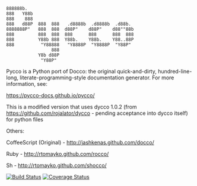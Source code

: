 ```
888888b.
888   Y88b
888    888
888   d88P  888  888   .d8888b  .d8888b  .d88b.
8888888P"   888  888  d88P"    d88P"    d88""88b
888         888  888  888      888      888  888
888         Y88b 888  Y88b.    Y88b.    Y88..88P
888          "Y88888   "Y8888P  "Y8888P  "Y88P"
                 888
            Y8b d88P
             "Y88P"
```

Pycco is a Python port of Docco: the original quick-and-dirty, hundred-line-
long, literate-programming-style documentation generator. For more information,
see:

https://pycco-docs.github.io/pycco/

This is a modified version that uses dycco 1.0.2 (from https://github.com/rojalator/dycco - pending acceptance into dycco itself) for python files

Others:

CoffeeScript (Original) - http://jashkenas.github.com/docco/

Ruby - http://rtomayko.github.com/rocco/

Sh - http://rtomayko.github.com/shocco/

[![Build Status](https://travis-ci.org/pycco-docs/pycco.svg?branch=master)](https://travis-ci.org/pycco-docs/pycco)
[![Coverage Status](https://coveralls.io/repos/pycco-docs/pycco/badge.svg?branch=master&service=github)](https://coveralls.io/github/pycco-docs/pycco?branch=master)
